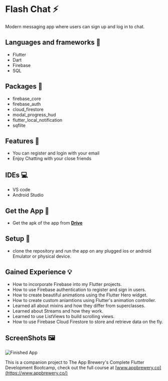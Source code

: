 # Flash Chat ⚡️

Modern messaging app where users can sign up and log in to chat.

## Languages and frameworks 📑

 * Flutter
 * Dart
 * Firebase
 * SQL

## Packages 🔎

 * firebase_core
 * firebase_auth
 * cloud_firestore
 * modal_progress_hud
 * flutter_local_notification
 * sqflite

## Features 🥇
 * You can register and login with your email
 * Enjoy Chatting with your close friends

## IDEs 💻

 * VS code
 * Android Studio

## Get the App 📱

 * Get the apk of the app from [**Drive**](https://drive.google.com/file/d/1EAEdrmhuQUhaOM0X3FGWJHVNeLvrFrMu/view?usp=drive_link)

## Setup 💽

 * clone the repository and run the app on any plugged ios or android Emulator or physical device.


## Gained Experience 💡

- How to incorporate Firebase into my Flutter projects.
- How to use Firebase authentication to register and sign in users.
- How to create beautiful animations using the Flutter Hero widget.
- How to create custom aniamtions using Flutter's animation controller. 
- Learned all about mixins and how they differ from superclasses.
- Learned about Streams and how they work.
- Learned to use ListViews to build scrolling views.
- How to use Firebase Cloud Firestore to store and retrieve data on the fly.

## ScreenShots 🖼️

![Finished App](https://github.com/londonappbrewery/Images/blob/master/flash_chat_flutter_demo.gif)



This is a companion project to The App Brewery's Complete Flutter Development Bootcamp, check out the full course at [www.appbrewery.co](https://www.appbrewery.co/)

